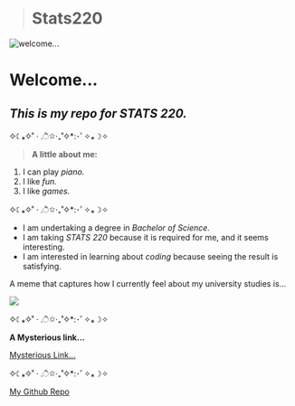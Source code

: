 > # Stats220

![welcome...](https://media1.tenor.com/m/yAybfrICeNQAAAAC/hellokitty-love.gif)

# **Welcome...**

## ***This is my repo for STATS 220.***
✧☾⁎✧˚ · .ੈ✩‧₊˚✧*:･ﾟ✧⁎☽✧

> **A little about me:** 
1. I can play *piano.*
2. I like *fun.*
3. I like *games.*
   
✧☾⁎✧˚ · .ੈ✩‧₊˚✧*:･ﾟ✧⁎☽✧
* I am undertaking a degree in *Bachelor of Science.*
* I am taking *STATS 220* because it is required for me, and it seems interesting.
* I am interested in learning about *coding* because seeing the result is satisfying.

A meme that captures how I currently feel about my university studies is... 

![](https://c.tenor.com/8druEACXtX8AAAAd/tenor.gif)

✧☾⁎✧˚ · .ੈ✩‧₊˚✧*:･ﾟ✧⁎☽✧

**A Mysterious link...**

[Mysterious Link...](https://hackertyper.com/)

✧☾⁎✧˚ · .ੈ✩‧₊˚✧*:･ﾟ✧⁎☽✧

[My Github Repo](https://github.com/Nic-001/stats220)
